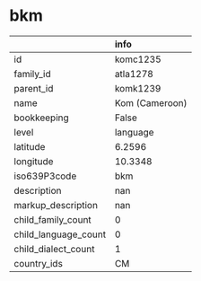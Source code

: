# bkm
|                      | info           |
|:---------------------|:---------------|
| id                   | komc1235       |
| family_id            | atla1278       |
| parent_id            | komk1239       |
| name                 | Kom (Cameroon) |
| bookkeeping          | False          |
| level                | language       |
| latitude             | 6.2596         |
| longitude            | 10.3348        |
| iso639P3code         | bkm            |
| description          | nan            |
| markup_description   | nan            |
| child_family_count   | 0              |
| child_language_count | 0              |
| child_dialect_count  | 1              |
| country_ids          | CM             |
